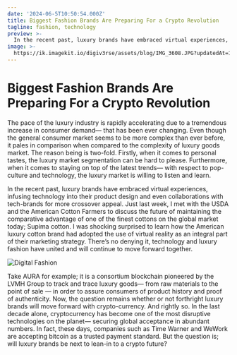 ```yaml
---
date: '2024-06-5T10:50:54.000Z'
title: Biggest Fashion Brands Are Preparing For a Crypto Revolution
tagline: fashion, technology
preview: >-
  In the recent past, luxury brands have embraced virtual experiences, infusing technology into their product design and even collaborations with tech-brands for more crossover appeal.
image: >-
  https://ik.imagekit.io/digiv3rse/assets/blog/IMG_3608.JPG?updatedAt=1717957321528
---
```


# Biggest Fashion Brands Are Preparing For a Crypto Revolution

The pace of the luxury industry is rapidly accelerating due to a tremendous increase in consumer demand— that has been ever changing. Even though the general consumer market seems to be more complex than ever before, it pales in comparison when compared to the complexity of luxury goods market. The reason being is two-fold. Firstly, when it comes to personal tastes, the luxury market segmentation can be hard to please. Furthermore, when it comes to staying on top of the latest trends— with respect to pop-culture and technology, the luxury market is willing to listen and learn.

In the recent past, luxury brands have embraced virtual experiences, infusing technology into their product design and even collaborations with tech-brands for more crossover appeal. Just last week, I met with the USDA and the American Cotton Farmers to discuss the future of maintaining the comparative advantage of one of the finest cottons on the global market today; Supima cotton. I was shocking surprised to learn how the American luxury cotton brand had adopted the use of virtual reality as an integral part of their marketing strategy. There’s no denying it, technology and luxury fashion have united and will continue to move forward together.

![Digital Fashion](https://ik.imagekit.io/digiv3rse/assets/blog/ZeeuwsMuseum_Campaignimage-1-e1643751064724-1.png?updatedAt=1717958297532)

Take AURA for example; it is a consortium blockchain pioneered by the LVMH Group to track and trace luxury goods— from raw materials to the point of sale — in order to assure consumers of product history and proof of authenticity. Now, the question remains whether or not forthright luxury brands will move forward with crypto-currency. And rightly so. In the last decade alone, cryptocurrency has become one of the most disruptive technologies on the planet— securing global acceptance in abundant numbers. In fact, these days, companies such as Time Warner and WeWork are accepting bitcoin as a trusted payment standard. But the question is; will luxury brands be next to lean-in to a crypto future?